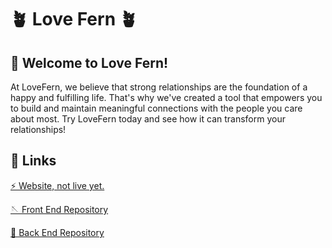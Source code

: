 # 🪴 Love Fern 🪴

## 👋 Welcome to Love Fern!

At LoveFern, we believe that strong relationships are the foundation of a happy and fulfilling life. That's why we've created a tool that empowers you to build and maintain meaningful connections with the people you care about most. Try LoveFern today and see how it can transform your relationships!

## 🔗 Links

[⚡️ Website, not live yet.](https://www.youtube.com/watch?v=hX0tUIcwIKo)

[🪡 Front End Repository](https://github.com/love-fern/love_fern_fe)

[🧵 Back End Repository](https://github.com/love-fern/love_fern_be)
